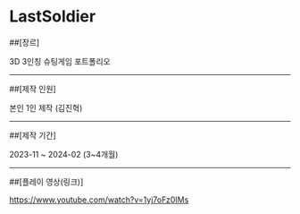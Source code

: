 # LastSoldier
##[장르]

3D 3인칭 슈팅게임 포트폴리오

-----------

##[제작 인원]

  본인 1인 제작 (김진혁)

-----------

##[제작 기간]

  2023-11 ~ 2024-02 (3~4개월)

-----------

##[플레이 영상(링크)]

https://www.youtube.com/watch?v=1yj7oFz0IMs
